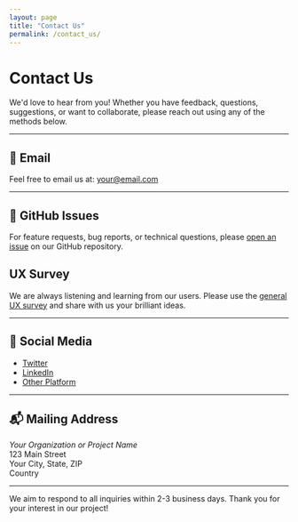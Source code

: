 ```yaml
---
layout: page
title: "Contact Us"
permalink: /contact_us/
---
```


# Contact Us

We'd love to hear from you! Whether you have feedback, questions, suggestions, or want to collaborate, please reach out using any of the methods below.

---

## 📧 Email

Feel free to email us at: [your@email.com](mailto:your@email.com)

---

## 🐙 GitHub Issues

For feature requests, bug reports, or technical questions, please [open an issue](https://github.com/your-username/your-repo/issues) on our GitHub repository.

## UX Survey
We are always listening and learning from our users. Please use the [general UX survey](https://forms.gle/Ftgp5QyiNyYA4cM26) and share with us your brilliant ideas.  

---

## 💬 Social Media

- [Twitter](https://twitter.com/yourhandle)
- [LinkedIn](https://www.linkedin.com/in/yourprofile)
- [Other Platform](https://yourplatform.com)

---

## 📬 Mailing Address

*Your Organization or Project Name*  
123 Main Street  
Your City, State, ZIP  
Country

---

We aim to respond to all inquiries within 2-3 business days. Thank you for your interest in our project!